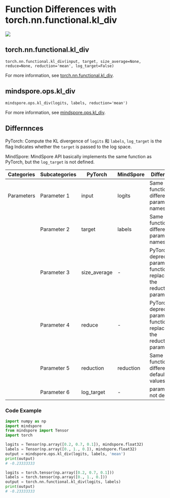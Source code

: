 # Function Differences with torch.nn.functional.kl_div

<a href="https://gitee.com/mindspore/docs/blob/master/docs/mindspore/source_en/note/api_mapping/pytorch_diff/kl_div.md" target="_blank"><img src="https://mindspore-website.obs.cn-north-4.myhuaweicloud.com/website-images/master/resource/_static/logo_source_en.png"></a>

## torch.nn.functional.kl_div

```text
torch.nn.functional.kl_div(input, target, size_average=None, reduce=None, reduction='mean', log_target=False)
```

For more information, see [torch.nn.functional.kl_div](https://pytorch.org/docs/1.8.1/nn.functional.html#kl_div).

## mindspore.ops.kl_div

```text
mindspore.ops.kl_div(logits, labels, reduction='mean')
```

For more information, see [mindspore.ops.kl_div](https://www.mindspore.cn/docs/en/master/api_python/ops/mindspore.ops.kl_div.html#mindspore.ops.kl_div).

## Differnnces

PyTorch: Compute the KL divergence of  `logits` 和 `labels`, `log_target` is the flag Indicates whether the `target` is passed to the log space.

MindSpore: MindSpore API basically implements the same function as PyTorch, but the `log_target` is not defined.

| Categories | Subcategories |PyTorch | MindSpore | Difference |
| ---- | ----- | ------- | --------- | ------------- |
| Parameters | Parameter 1 | input | logits  | Same function, different parameter names          |
|      | Parameter 2 | target | labels | Same function, different parameter names |
|      | Parameter 3 | size_average    | -    | PyTorch deprecated parameters, functionally replaced by the reduction parameter          |
|      | Parameter 4 | reduce    | -    | PyTorch deprecated parameters, functionally replaced by the reduction parameter        |
|      | Parameter 5 | reduction | reduction | Same function, different default values. |
|      | Parameter 6| log_target    | -    | parameter not defined    |

### Code Example

```python
import numpy as np
import mindspore
from mindspore import Tensor
import torch

logits = Tensor(np.array([0.2, 0.7, 0.1]), mindspore.float32)
labels = Tensor(np.array([0., 1., 0.]), mindspore.float32)
output = mindspore.ops.kl_div(logits, labels, 'mean')
print(output)
# -0.23333333

logits = torch.tensor(np.array([0.2, 0.7, 0.1]))
labels = torch.tensor(np.array([0., 1., 0.]))
output = torch.nn.functional.kl_div(logits, labels)
print(output)
# -0.23333333
```
